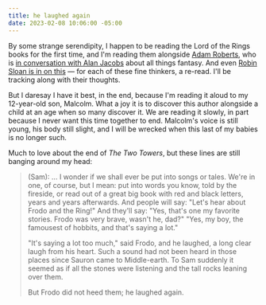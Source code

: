 ```yaml
---
title: he laughed again
date: 2023-02-08 10:06:00 -05:00
---
```


By some strange serendipity, I happen to be reading the Lord of the Rings books for the first time, and I'm reading them alongside [Adam Roberts](https://medium.com/adams-notebook/tolkien-reread-1-the-ring-sets-out-522fed0da572), who is [in conversation with Alan Jacobs](https://blog.ayjay.org/44273-2/) about all things fantasy. And even [Robin Sloan is in on this](https://www.robinsloan.com/newsletters/sunshine-skyway/) — for each of these fine thinkers, a re-read. I'll be tracking along with their thoughts. 

But I daresay I have it best, in the end, because I'm reading it aloud to my 12-year-old son, Malcolm. What a joy it is to discover this author alongside a child at an age when so many discover it. We are reading it slowly, in part because I never want this time together to end. Malcolm's voice is still young, his body still slight, and I will be wrecked when this last of my babies is no longer such. 

Much to love about the end of *The Two Towers*, but these lines are still banging around my head:

>(Sam): ... I wonder if we shall ever be put into songs or tales. We're in one, of course, but I mean: put into words you know, told by the fireside, or read out of a great big book with red and black letters, years and years afterwards. And people will say: "Let's hear about Frodo and the Ring!" And they'll say: "Yes, that's one my favorite stories. Frodo was very brave, wasn't he, dad?" "Yes, my boy, the famousest of hobbits, and that's saying a lot."
>
>"It's saying a lot too much," said Frodo, and he laughed, a long clear laugh from his heart. Such a sound had not been heard in those places since Sauron came to Middle-earth. To Sam suddenly it seemed as if all the stones were listening and the tall rocks leaning over them.
>
>But Frodo did not heed them; he laughed again.
